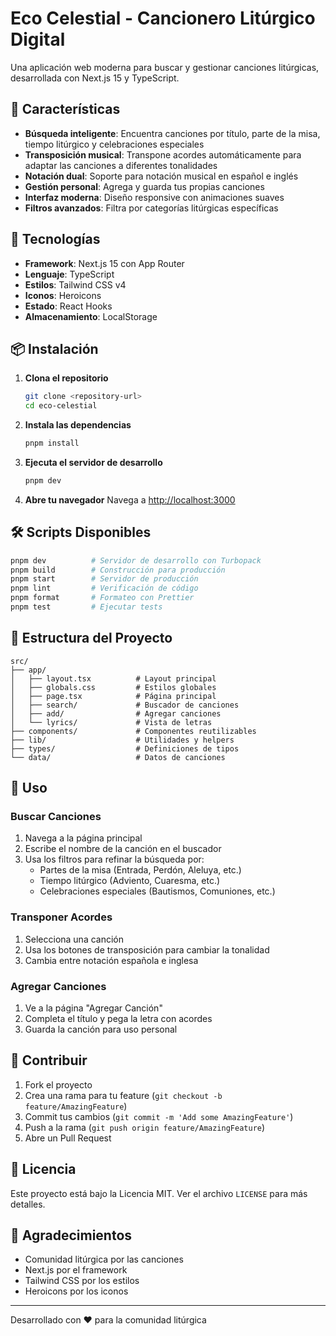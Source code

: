 # Eco Celestial - Cancionero Litúrgico Digital

Una aplicación web moderna para buscar y gestionar canciones litúrgicas, desarrollada con Next.js 15 y TypeScript.

## 🎵 Características

- **Búsqueda inteligente**: Encuentra canciones por título, parte de la misa, tiempo litúrgico y celebraciones especiales
- **Transposición musical**: Transpone acordes automáticamente para adaptar las canciones a diferentes tonalidades
- **Notación dual**: Soporte para notación musical en español e inglés
- **Gestión personal**: Agrega y guarda tus propias canciones
- **Interfaz moderna**: Diseño responsive con animaciones suaves
- **Filtros avanzados**: Filtra por categorías litúrgicas específicas

## 🚀 Tecnologías

- **Framework**: Next.js 15 con App Router
- **Lenguaje**: TypeScript
- **Estilos**: Tailwind CSS v4
- **Iconos**: Heroicons
- **Estado**: React Hooks
- **Almacenamiento**: LocalStorage

## 📦 Instalación

1. **Clona el repositorio**

   ```bash
   git clone <repository-url>
   cd eco-celestial
   ```

2. **Instala las dependencias**

   ```bash
   pnpm install
   ```

3. **Ejecuta el servidor de desarrollo**

   ```bash
   pnpm dev
   ```

4. **Abre tu navegador**
   Navega a [http://localhost:3000](http://localhost:3000)

## 🛠️ Scripts Disponibles

```bash
pnpm dev          # Servidor de desarrollo con Turbopack
pnpm build        # Construcción para producción
pnpm start        # Servidor de producción
pnpm lint         # Verificación de código
pnpm format       # Formateo con Prettier
pnpm test         # Ejecutar tests
```

## 📁 Estructura del Proyecto

```
src/
├── app/
│   ├── layout.tsx          # Layout principal
│   ├── globals.css         # Estilos globales
│   ├── page.tsx            # Página principal
│   ├── search/             # Buscador de canciones
│   ├── add/                # Agregar canciones
│   └── lyrics/             # Vista de letras
├── components/             # Componentes reutilizables
├── lib/                    # Utilidades y helpers
├── types/                  # Definiciones de tipos
└── data/                   # Datos de canciones
```

## 🎼 Uso

### Buscar Canciones

1. Navega a la página principal
2. Escribe el nombre de la canción en el buscador
3. Usa los filtros para refinar la búsqueda por:
   - Partes de la misa (Entrada, Perdón, Aleluya, etc.)
   - Tiempo litúrgico (Adviento, Cuaresma, etc.)
   - Celebraciones especiales (Bautismos, Comuniones, etc.)

### Transponer Acordes

1. Selecciona una canción
2. Usa los botones de transposición para cambiar la tonalidad
3. Cambia entre notación española e inglesa

### Agregar Canciones

1. Ve a la página "Agregar Canción"
2. Completa el título y pega la letra con acordes
3. Guarda la canción para uso personal

## 🤝 Contribuir

1. Fork el proyecto
2. Crea una rama para tu feature (`git checkout -b feature/AmazingFeature`)
3. Commit tus cambios (`git commit -m 'Add some AmazingFeature'`)
4. Push a la rama (`git push origin feature/AmazingFeature`)
5. Abre un Pull Request

## 📝 Licencia

Este proyecto está bajo la Licencia MIT. Ver el archivo `LICENSE` para más detalles.

## 🙏 Agradecimientos

- Comunidad litúrgica por las canciones
- Next.js por el framework
- Tailwind CSS por los estilos
- Heroicons por los iconos

---

Desarrollado con ❤️ para la comunidad litúrgica
